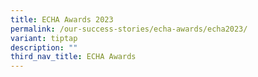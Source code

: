 ```yaml
---
title: ECHA Awards 2023
permalink: /our-success-stories/echa-awards/echa2023/
variant: tiptap
description: ""
third_nav_title: ECHA Awards
---
```

